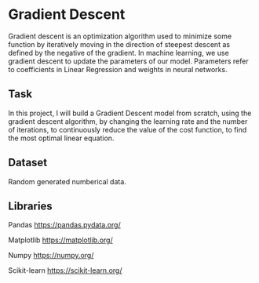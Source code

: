 # Gradient Descent
Gradient descent is an optimization algorithm used to minimize some function by iteratively moving in the direction of steepest descent as defined by the negative of the gradient. In machine learning, we use gradient descent to update the parameters of our model. Parameters refer to coefficients in Linear Regression and weights in neural networks.

## Task
In this project, I will build a Gradient Descent model from scratch, using the gradient descent algorithm, by changing the learning rate and the number of iterations, to continuously reduce the value of the cost function, to find the most optimal linear equation.

## Dataset
Random generated numberical data.

## Libraries
Pandas https://pandas.pydata.org/

Matplotlib https://matplotlib.org/

Numpy https://numpy.org/

Scikit-learn https://scikit-learn.org/
